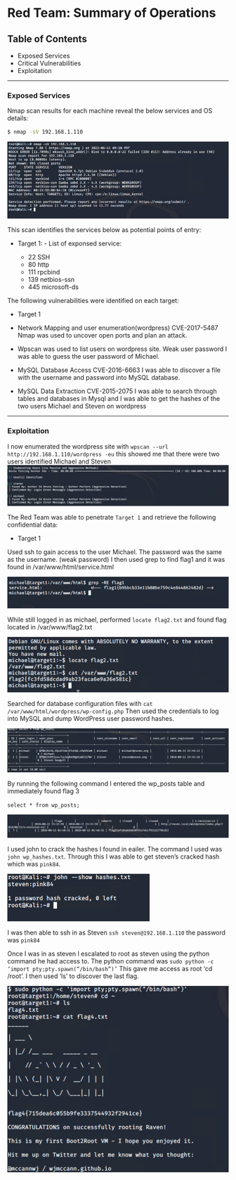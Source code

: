 # Red Team: Summary of Operations

## Table of Contents
- Exposed Services
- Critical Vulnerabilities
- Exploitation
---
### Exposed Services

Nmap scan results for each machine reveal the below services and OS details:

```bash
$ nmap -sV 192.168.1.110  
```
![](./Images/Red/nMap.png)

This scan identifies the services below as potential points of entry:
- Target 1: - List of exponsed service: 
  
  - 22  SSH
  - 80  http
  - 111  rpcbind
  - 139 netbios-ssn
  - 445 microsoft-ds

The following vulnerabilities were identified on each target:
- Target 1

- Network Mapping and user enumeration(wordpress) CVE-2017-5487
Nmap was used to uncover open ports and plan an attack.
- Wpscan was used to list users on wordpress site.
Weak user password
I was able to guess the user password of Michael.
- MySQL Database Access CVE-2016-6663
I was able to discover a file with the username and password into MySQL database.
- MySQL Data Extraction CVE-2015-2075
I was able to search through tables and databases in Mysql and I was able to get the
hashes of the two users Michael and Steven on wordpress
---

### Exploitation

I now enumerated the wordpress site with
 `wpscan --url http://192.168.1.110/wordpress
-eu`
 this showed me that there were two users identified Michael and Steven
 ![](./Images/Red/Users.png)


The Red Team was able to penetrate `Target 1` and retrieve the following confidential data:
- Target 1

 Used ssh to gain access to the user Michael. The password was the same as the username.
(weak password) I then used grep to find flag1 and it was found in /var/www/html/service.html

![](./Images/Red/flag_1.png)

While still logged in as michael, performed `locate flag2.txt` and found flag located in /var/www/flag2.txt

![](./Images/Red/flag_2.png)

Searched for database configuration files with 
`cat /var/www/html/wordpress/wp-config.php`
Then used the credentials to log into MySQL and dump WordPress user password hashes.

![](./Images/Red/hashes.png)

By running the following command I entered the wp_posts table and immediately found flag 3

`select * from wp_posts;`

![](./Images/Red/flag_3.png)

I used john to crack the hashes I found in eailer. The command I used was `john wp_hashes.txt`. Through this I was able to get steven’s cracked hash which was `pink84`.

![](./Images/Red/steven_password.png)

I was then able to ssh in as Steven `ssh steven@192.168.1.110` the password was `pink84`

Once I was in as steven I escalated to root as steven using the python command he had
access to. The python command was `sudo python -c ‘import pty;pty.spawn(“/bin/bash”)’` This gave me access as root ‘cd /root’. I then used ‘ls’ to discover the last flag.

![](./Images/Red/flag_4.1.png)
  